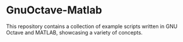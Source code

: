 # GnuOctave-Matlab
This repository contains a collection of example scripts written in GNU Octave and MATLAB, showcasing a variety of concepts.
